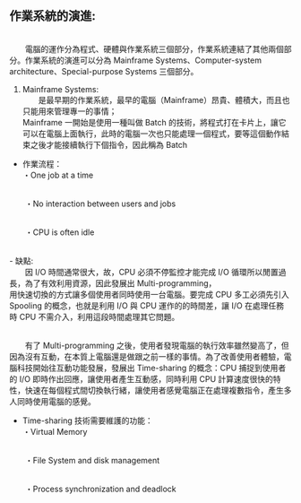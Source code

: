 ## 作業系統的演進:
 <br>&emsp;&emsp;電腦的運作分為程式、硬體與作業系統三個部分，作業系統連結了其他兩個部分。作業系統的演進可以分為 Mainframe Systems、Computer-system architecture、Special-purpose Systems 三個部分。 <br>

1. Mainframe Systems:
<br>&emsp;&emsp;是最早期的作業系統，最早的電腦（Mainframe）昂貴、體積大，而且也只能用來管理專一的事情；
<br>Mainframe 一開始是使用一種叫做 Batch 的技術，將程式打在卡片上，讓它可以在電腦上面執行，此時的電腦一次也只能處理一個程式，要等這個動作結束之後才能接續執行下個指令，因此稱為 Batch

- 作業流程：
<br>・One job at a time

<br>&emsp;&emsp;・No interaction between users and jobs

<br>&emsp;&emsp;・CPU is often idle

<br>
- 缺點:
<br>&emsp;&emsp;因 I/O 時間通常很大，故，CPU 必須不停監控才能完成 I/O 循環所以閒置過長，為了有效利用資源，因此發展出 Multi-programming，
<br>用快速切換的方式讓多個使用者同時使用一台電腦。要完成 CPU 多工必須先引入 Spooling 的概念，也就是利用 I/O 與 CPU 運作的的時間差，讓 I/O 在處理任務時 CPU 不需介入，利用這段時間處理其它問題。


<br>&emsp;&emsp;有了 Multi-programming 之後，使用者發現電腦的執行效率雖然變高了，但因為沒有互動，在本質上電腦還是做跟之前一樣的事情。為了改善使用者體驗，電腦科技開始往互動功能發展，發展出 Time-sharing 的概念：CPU 捕捉到使用者的 I/O 即時作出回應，讓使用者產生互動感，同時利用 CPU 計算速度很快的特性，快速在每個程式間切換執行緒，讓使用者感覺電腦正在處理複數指令，產生多人同時使用電腦的感覺。


- Time-sharing 技術需要維護的功能：
<br>・Virtual Memory

<br>&emsp;&emsp;・File System and disk management

<br>&emsp;&emsp;・Process synchronization and deadlock
